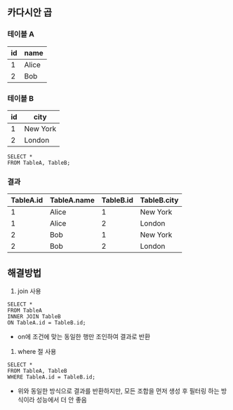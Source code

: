 ## 카다시안 곱
### 테이블 A

|id|name|
|---|---|
|1|Alice|
|2|Bob|

### 테이블 B

|id|city|
|---|---|
|1|New York|
|2|London
```
SELECT *
FROM TableA, TableB;
```

### 결과

|TableA.id|TableA.name|TableB.id|TableB.city|
|---|---|---|---|
|1|Alice|1|New York|
|1|Alice|2|London|
|2|Bob|1|New York|
|2|Bob|2|London|

## 해결방법
1. join 사용

```
SELECT *
FROM TableA
INNER JOIN TableB
ON TableA.id = TableB.id;
```
- on에 조건에 맞는 동일한 행만 조인하여 결과로 반환

1. where 절 사용

```
SELECT *
FROM TableA, TableB
WHERE TableA.id = TableB.id;
```
- 위와 동일한 방식으로 결과를 반환하지만, 모든 조합을 먼저 생성 후 필터링 하는 방식이라 성능에서 더 안 좋음
